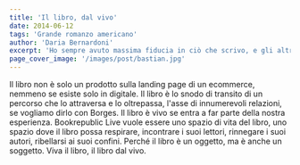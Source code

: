 ```yaml
---
title: 'Il libro, dal vivo'
date: 2014-06-12
tags: 'Grande romanzo americano'
author: 'Daria Bernardoni'
excerpt: 'Ho sempre avuto massima fiducia in ciò che scrivo, e gli altri sembrano avere la massima fiducia in ciò che scrivo quanto più mi esprimo da figlio di Indianapolis, che è quello che sono. (Kurt Vonnegut)'
page_cover_image: '/images/post/bastian.jpg'
---
```

Il libro non è solo un prodotto sulla landing page di un ecommerce, nemmeno se esiste solo in digitale. 
Il libro è lo snodo di transito di un percorso che lo attraversa e lo oltrepassa, l'asse di innumerevoli relazioni, se vogliamo dirlo con Borges. Il libro è vivo se entra a far parte della nostra esperienza. 
Bookrepublic Live vuole essere uno spazio di vita del libro, uno spazio dove il libro possa respirare, incontrare i suoi lettori, rinnegare i suoi autori, ribellarsi ai suoi confini. Perché il libro è un oggetto, ma è anche un soggetto. Viva il libro, il libro dal vivo. 